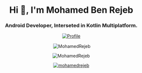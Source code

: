 <h1 align="center">Hi 👋, I'm Mohamed Ben Rejeb</h1>
<h3 align="center">Android Developer, Interseted in Kotlin Multiplatform.</h3>

<p align="center"><a href="https://github.com/MohamedRejeb"><img alt="Profile" src="https://github.com/MohamedRejeb/MohamedRejeb/blob/main/badges/mohamedrejeb.svg"/></a></p>

<p align="center">&nbsp;<img align="center" src="https://github-readme-stats-sigma-five.vercel.app/api?username=mohamedrejeb&show_icons=true&locale=en" alt="MohamedRejeb" /></p>


<p align="center"><img align="center" src="https://github-readme-stats-sigma-five.vercel.app/api/top-langs?username=mohamedrejeb&show_icons=true&locale=en&layout=compact" alt="MohamedRejeb" /></p>

<!-- <p align="center"> <img src="https://komarev.com/ghpvc/?username=mohamedrejeb&label=Profile%20views&color=0e75b6&style=flat" alt="MohamedRejeb" /> </p> -->

<p align="center"> <a href="https://github.com/ryo-ma/github-profile-trophy"><img src="https://github-profile-trophy.vercel.app/?username=mohamedrejeb" alt="mohamedrejeb" /></a> </p>
